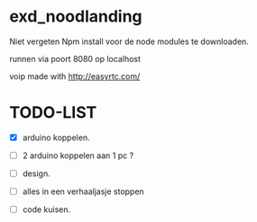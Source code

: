 exd_noodlanding
===============
Niet vergeten Npm install voor de node modules te downloaden.

runnen via poort 8080 op localhost

voip made with http://easyrtc.com/

TODO-LIST
===============

- [x] arduino koppelen.
- [ ] 2 arduino koppelen aan 1 pc ?
- [ ] design.
- [ ] alles in een verhaaljasje stoppen
- [ ] code kuisen.


